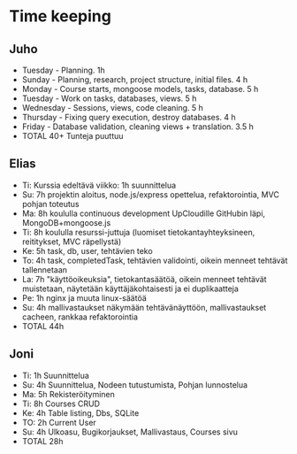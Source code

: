 # Time keeping

## Juho
  * Tuesday - Planning. 1h
  * Sunday - Planning, research, project structure, initial files. 4 h
  * Monday - Course starts, mongoose models, tasks, database. 5 h
  * Tuesday - Work on tasks, databases, views. 5 h
  * Wednesday - Sessions, views, code cleaning. 5 h
  * Thursday - Fixing query execution, destroy databases. 4 h
  * Friday - Database validation, cleaning views + translation. 3.5 h
  * TOTAL 40+ Tunteja puuttuu

## Elias
  * Ti: Kurssia edeltävä viikko: 1h suunnittelua
  * Su: 7h projektin aloitus, node.js/express opettelua, refaktorointia, MVC pohjan toteutus
  * Ma: 8h koululla continuous development UpCloudille GitHubin läpi, MongoDB+mongoose.js
  * Ti: 8h koululla resurssi-juttuja (luomiset tietokantayhteyksineen, reititykset, MVC räpellystä)
  * Ke: 5h task, db, user, tehtävien teko
  * To: 4h task, completedTask, tehtävien validointi, oikein menneet tehtävät tallennetaan
  * La: 7h "käyttöoikeuksia", tietokantasäätöä, oikein menneet tehtävät muistetaan, näytetään käyttäjäkohtaisesti ja ei duplikaatteja
  * Pe: 1h nginx ja muuta linux-säätöä
  * Su: 4h mallivastaukset näkymään tehtävänäyttöön, mallivastaukset cacheen, rankkaa refaktorointia
  * TOTAL 44h

## Joni
  * Ti: 1h 	Suunnittelua
  * Su:	4h 	Suunnittelua, Nodeen tutustumista, Pohjan lunnostelua
  * Ma:	5h 	Rekisteröityminen
  * Ti:	8h 	Courses CRUD
  * Ke:	4h 	Table listing, Dbs, SQLite
  * TO: 2h	 Current User 
  * Su: 4h  Ulkoasu, Bugikorjaukset, Mallivastaus, Courses sivu
  * TOTAL 28h

